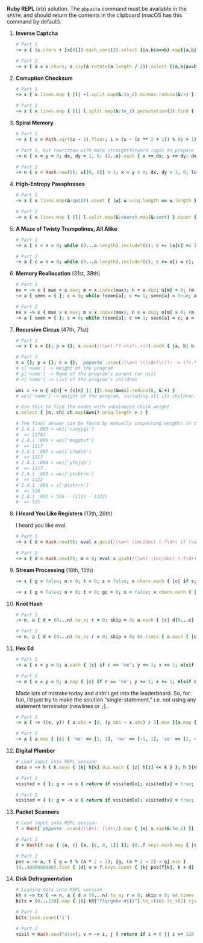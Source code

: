 **Ruby REPL** (irb) solution. The `pbpaste` command must be available in the `$PATH`, and should return the contents in the clipboard (macOS has this command by default).

1. **Inverse Captcha**

    ```ruby
    # Part 1
    -> x { (x.chars + [x[0]]).each_cons(2).select {|a,b|a==b}.map{|a,b|a.to_i}.reduce(0, &:+) } [`pbpaste`.strip]
    ```

    ```ruby
    # Part 2
    -> x { a = x.chars; a.zip(a.rotate(a.length / 2)).select {|a,b|a==b}.map{|a,b|a.to_i}.reduce(0, &:+) }[`pbpaste`.strip]
    ```

2. **Corruption Checksum**

    ```ruby
    # Part 1
    -> x { x.lines.map { |l| -l.split.map(&:to_i).minmax.reduce(&:-) }.reduce(&:+) }[`pbpaste`]
    ```

    ```ruby
    # Part 2
    -> x { x.lines.map { |l| l.split.map(&:to_i).permutation(2).find { |a, b| a % b == 0 }.reduce(&:/) }.reduce(&:+) }[`pbpaste`]
    ```

3. **Spiral Memory**

    ```ruby
    # Part 1
    -> x { c = Math.sqrt(x - 1).floor; i = (x - (c ** 2 + 1)) % (c + 1); ((c + 1) / 2) + ((c - 1) / 2 - i).abs }[`pbpaste`.to_i]

    # Part 1, but rewritten with more straightforward logic to prepare for part 2.
    -> n { x = y = 0; dx, dy = 1, 0; (2..n).each { x += dx; y += dy; dx, dy = 0, 1 if x > 0 && y == -x + 1; dx, dy = -1, 0 if x > 0 && y == x; dx, dy = 0, -1 if x < 0 && y == -x; dx, dy = 1, 0 if x < 0 && y == x; }; [x, y] }[`pbpaste`.to_i]
    ```

    ```ruby
    # Part 2
    -> n { v = Hash.new(0); v[[0, 0]] = 1; x = y = 0; dx, dy = 1, 0; loop { x += dx; y += dy; dx, dy = 0, 1 if x > 0 && y == -x + 1; dx, dy = -1, 0 if x > 0 && y == x; dx, dy = 0, -1 if x < 0 && y == -x; dx, dy = 1, 0 if x < 0 && y == x; v[[x, y]] = (-1..1).map { |i| (-1..1).map { |j| v[[x+i,y+j]] } }.flatten.reduce(0, &:+); return v[[x, y]] if v[[x, y]] > n } }[`pbpaste`.to_i]
    ```

4. **High-Entropy Passphrases**

    ```ruby
    # Part 1
    -> x { x.lines.map(&:split).count { |w| w.uniq.length == w.length } }[`pbpaste`]
    ```

    ```ruby
    # Part 2
    -> x { x.lines.map { |l| l.split.map(&:chars).map(&:sort) }.count { |w| w.uniq == w } }[`pbpaste`]
    ```
5. **A Maze of Twisty Trampolines, All Alike**

    ```ruby
    # Part 1
    -> a { c = n = 0; while (0...a.length).include?(c); c += (a[c] += 1) - 1; n += 1; end; n }[`pbpaste`.split.map(&:to_i)]
    ```

    ```ruby
    # Part 2
    -> a { c = n = 0; while (0...a.length).include?(c); c += a[i = c]; a[i] += (a[i] >= 3 ? -1 : 1); n += 1; end; n }[`pbpaste`.split.map(&:to_i)]
    ```
6. **Memory Reallocation** (31st, 38th)

    ```ruby
    # Part 1
    nx = -> x { max = x.max; m = x.index(max); n = x.dup; n[m] = 0; (m + 1...m + 1 + max).map { |i| i % x.length }.each { |i| n[i] += 1 }; n }
    -> a { seen = { }; c = 0; while !seen[a]; c += 1; seen[a] = true; a = nx[a]; end; c }[`pbpaste`.split.map(&:to_i)]
    ```

    ```ruby
    # Part 2
    nx = -> x { max = x.max; m = x.index(max); n = x.dup; n[m] = 0; (m + 1...m + 1 + max).map { |i| i % x.length }.each { |i| n[i] += 1 }; n }
    -> a { seen = { }; c = 0; while !seen[a]; c += 1; seen[a] = c; a = nx[a]; end; c - seen[a] + 1 }[`pbpaste`.split.map(&:to_i)]
    ```

7. **Recursive Circus** (47th, 71st)

    ```ruby
    # Part 1
    -> x { s = {}; p = {}; x.scan(/(\w+).*?->\s*(.+)/).each { |a, b| b.strip.split(', ').each{|n|p[n]=a}; s[a]=1 }; s.keys.select{|z|!p[z]} }[`pbpaste`]
    ```

    ```ruby
    # Part 2
    s = {}; p = {}; c = {}; `pbpaste`.scan(/(\w+) \((\d+)\)(?: -> )?(.*)/).each { |a, w, b| b.length > 0 && b.strip.split(', ').each{|n|p[n]=a; (c[a]||=[]) << n}; s[a]=w.to_i }
    # s['name'] -> Weight of the program
    # p['name'] -> Name of the program’s parent (or nil)
    # c['name'] -> List of the program’s children

    wei = -> n { s[n] + (c[n] || []).map(&wei).reduce(0, &:+) }
    # wei['name'] -> Weight of the program, including all its children.

    # Use this to find the nodes with unbalanced child weight
    c.select { |n, ch| ch.map(&wei).uniq.length > 1 }

    # The final answer can be found by manually inspecting weights in the REPL. Here’s mine:
    # 2.4.1 :085 > wei['nieyygi']
    #  => 11781
    # 2.4.1 :086 > wei['mxgpbvf']
    #  => 1117
    # 2.4.1 :087 > wei['cfqdsb']
    #  => 1117
    # 2.4.1 :088 > wei['yfejqb']
    #  => 1117
    # 2.4.1 :089 > wei['ptshtrn']
    #  => 1122
    # 2.4.1 :090 > s['ptshtrn']
    #  => 526
    # 2.4.1 :091 > 526 - (1117 - 1122)
    #  => 521
    ```

8. **I Heard You Like Registers** (13th, 26th)

    I heard you like eval.

    ```ruby
    # Part 1
    -> x { d = Hash.new(0); eval x.gsub(/(\w+) (inc|dec) (-?\d+) if (\w+) (\S+) (\S+)/) { "d['#{$1}'] #{$2 == 'inc' ? '+=' : '-='} #{$3} if d['#{$4}'] #{$5} #{$6}" }; d.values.max }[`pbpaste`]
    ```

    ```ruby
    # Part 2
    -> x { d = Hash.new(0); m = 0; eval x.gsub(/(\w+) (inc|dec) (-?\d+) if (\w+) (\S+) (\S+)/) { "d['#{$1}'] #{$2 == 'inc' ? '+=' : '-='} #{$3} if d['#{$4}'] #{$5} #{$6}; m = [m, d.values.max || 0].max" }; m }[`pbpaste`]
    ```

9. **Stream Processing** (16th, 15th)

    ```ruby
    -> x { g = false; n = 0; t = 0; s = false; x.chars.each { |c| if s; s = false; elsif g && c == '>'; g = false; elsif g && c == '!'; s = true; elsif g; elsif c == '<'; g = true; elsif c == '{'; n += 1; elsif c == '}'; t += n; n -= 1; end }; t }[`pbpaste`]
    ```

    ```ruby
    -> x { g = false; n = 0; t = 0; gc = 0; s = false; x.chars.each { |c| if s; s = false; elsif g && c == '>'; g = false; elsif g && c == '!'; s = true; elsif g; gc += 1; elsif c == '<'; g = true; elsif c == '{'; n += 1; elsif c == '}'; t += n; n -= 1; end }; gc }[`pbpaste`]
    ```

10. **Knot Hash**

    ```ruby
    # Part 1
    -> n, a { d = (0...n).to_a; r = 0; skip = 0; a.each { |c| d[0...c] = d[0...c].reverse; d = d.rotate(c + skip); r += c + skip; skip += 1; p d.rotate(n - (r % n)) }; r = d.rotate(n - (r % n)); r[0] * r[1] }[256, `pbpaste`.split(',').map(&:to_i)]
    ```

    ```ruby
    # Part 2
    -> n, a { d = (0...n).to_a; r = 0; skip = 0; 64.times { a.each { |c| d[0...c] = d[0...c].reverse; d = d.rotate(c + skip); r += c + skip; skip += 1; }; }; r = d.rotate(n - (r % n)); r.each_slice(16).map { |s| "%02x" % s.reduce(&:^) }.join }[256, [*`pbpaste`.strip.bytes, 17, 31, 73, 47, 23]]
    ```

11. **Hex Ed**

    ```ruby
    # Part 1
    -> a { x = y = 0; a.each { |c| if c == 'ne'; y += 1; x += 1; elsif c == 'se'; y -= 1; x += 1; elsif c == 'nw'; y += 1; x -= 1; elsif c == 'sw'; y -= 1; x -= 1; elsif c == 's'; y -= 2; elsif c == 'n'; y += 2; end }; x.abs + [(y.abs - x.abs) / 2, 0].max }[ `pbpaste`.strip.split(',') ]
    ```

    ```ruby
    # Part 2
    -> a { x = y = 0; a.map { |c| if c == 'ne'; y += 1; x += 1; elsif c == 'se'; y -= 1; x += 1; elsif c == 'nw'; y += 1; x -= 1; elsif c == 'sw'; y -= 1; x -= 1; elsif c == 's'; y -= 2; elsif c == 'n'; y += 2; end; x.abs + [(y.abs - x.abs) / 2, 0].max }.max }[ `pbpaste`.strip.split(',') ]
    ```

    Made lots of mistake today and didn’t get into the leaderboard.
    So, for fun, I’d just try to make the solution “single-statement,” i.e.
    not using any statement terminator (newlines or `;`)..

    ```ruby
    # Part 1
    -> a { -> ((x, y)) { x.abs + [0, (y.abs - x.abs) / 2].max }[a.map { |c| { 'ne' => [1, 1], 'nw' => [-1, 1], 'se' => [1, -1], 'sw' => [-1, -1], 's' => [0, -2], 'n' => [0, 2] }[c] }.transpose.map { |v| v.reduce(&:+) }] }[ `pbpaste`.strip.split(',') ]
    ```

    ```ruby
    # Part 2
    -> a { a.map { |c| { 'ne' => [1, 1], 'nw' => [-1, 1], 'se' => [1, -1], 'sw' => [-1, -1], 's' => [0, -2], 'n' => [0, 2] }[c] }.reduce ([[0, 0]]) { |a, (x, y)| a << [a.last[0] + x, a.last[1] + y] } }[ `pbpaste`.strip.split(',') ].map { |x, y| x.abs + [0, (y.abs - x.abs) / 2].max }.max
    ```

12. **Digital Plumber**

    ```ruby
    # Load input into REPL session
    data = -> h { h.keys { |k| h[k].dup.each { |z| h[z] << k } }; h }[Hash[`pbpaste`.lines.map { |l| a, b = l.split('<->').map(&:strip); [a.to_i, b.split(', ').map(&:to_i)] }]]
    ```

    ```ruby
    # Part 1
    visited = { }; g = -> x { return if visited[x]; visited[x] = true; data[x].each(&g) }; g[0]; visited.keys.length
    ```

    ```ruby
    # Part 2
    visited = { }; g = -> x { return if visited[x]; visited[x] = true; data[x].each(&g) }; (0..1999).count { |z| f = !visited[z]; g[z]; f }
    ```

13. **Packet Scanners**

    ```ruby
    # Load input into REPL session
    f = Hash[`pbpaste`.scan(/(\d+): (\d+)/).map { |x| x.map(&:to_i) }]
    ```

    ```ruby
    # Part 1
    d = Hash[f.map { |a, c| [a, [c, 0, 1]] }]; (0..f.keys.max).map { |c| hit = d[c] && d[c][1] == 0; d.each { |k, v| d[k] = s[v] }; hit ? c * d[c][0] : 0 }.reduce(&:+)
    ```

    ```ruby
    # Part 2
    pos = -> a, t { g = t % (a * 2 - 2); [g, (a * 2 - 2) - g].min }
    (0..4000000000).find { |d| v = f.keys.count { |k| pos[f[k], k + d] == 0 }; p [d, v] if d % 10000 == 0; v == 0 }
    ```

14. **Disk Defragmentation**

    ```ruby
    # Loading data into REPL session
    kh = -> tx { -> n, a { d = (0...n).to_a; r = 0; skip = 0; 64.times { a.each { |c| d[0...c] = d[0...c].reverse; d = d.rotate(c + skip); r += c + skip; skip += 1; }; }; r = d.rotate(n - (r % n)); r.each_slice(16).map { |s| "%02x" % s.reduce(&:^) }.join }[256, [*tx.strip.bytes, 17, 31, 73, 47, 23]] }
    bits = (0...128).map { |i| kh["flqrgnkx-#{i}"].to_i(16).to_s(2).rjust(128, '0') }
    ```

    ```ruby
    # Part 1
    bits.join.count('1')
    ```

    ```ruby
    # Part 2
    visit = Hash.new(false); v = -> i, j { return if i < 0 || i >= 128 || j < 0 || j >= 128 || visit[[i, j]] || bits[i][j] != '1'; visit[[i, j]] = true; v[i + 1, j]; v[i - 1, j]; v[i, j + 1]; v[i, j - 1] }; cn = 0; (0...128).each { |i| (0...128).each { |j| unless visit[[i, j]] || bits[i][j] != '1'; v[i, j]; cn += 1; end } }; cn
    ```
